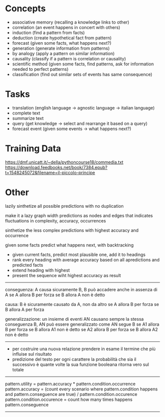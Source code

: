 # Concepts

- associative memory (recalling a knowledge links to other)
- correlation (an event happens in concert with others)
- induction (find a pattern from facts)
- deduction (create hypothetical fact from pattern)
- forecast (given some facts, what happens next?)
- generation (generate information from patterns)
- by analogy (apply a pattern on similar information)
- causality (classify if a pattern is correlation or causality)
- scientific method (given some facts, find patterns, ask for information needed to perfect patterns)
- classification (find out similar sets of events has same consequence)

# Tasks

- translation (english language -> agnostic language -> italian language)
- complete text
- summarize text
- query (get knowledge -> select and rearrange it based on a query)
- forecast event (given some events -> what happens next?)

# Training Data

https://dmf.unicatt.it/~della/pythoncourse18/commedia.txt
https://download.feedbooks.net/book/7384.epub?t=1548245072&filename=il-piccolo-principe

# Other

lazily sinthetize all possible predictions with no duplication

make it a lazy graph width predictions as nodes and edges that indicates fluctuations in complexity, accuracy, occurrences

sinthetize the less complex predictions with highest accuracy and occurrence

given some facts predict what happens next, with backtracking

- given current facts, predict most plausible one, add it to headings
- rank every heading with average accuracy based on all apredictions and predicted facts
- extend heading with highest
- present the sequence wiht highest accuracy as result

---

conseguenza: A causa sicuramente B, B può accadere anche in assenza di A
se A allora B per forza
se B allora A non è detto

causa: B è sicuramente causato da A, non da altro
se A allora B per forza
se B allora A per forza

generalizzazione: un insieme di eventi AN causano sempre la stessa conseguenza B, AN può essere generalizzato come AN segue B
se A1 allora B per forza
se B allora A1 non è detto
se A2 allora B per forza
se B allora A2 non è detto

---

- per costruire una nuova relazione prendere in esame il termine che più influise sul risultato
- predizione del testo per ogni carattere la probabilità che sia il successivo è quante volte la sua funzione booleana ritorna vero sul totale

---

pattern.utility = pattern.accuracy \* pattern.condition.occurrence
pattern.accuracy = (count every scenario where pattern.condition happens and pattern.conseguence are true) / pattern.condition.occurence
pattern.condition.occurence = count how many times happens
pattern.conseguence

---
